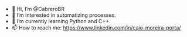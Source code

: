 - 👋 Hi, I’m @CabreroBR
- 👀 I’m interested in automatizing processes.
- 🌱 I’m currently learning Python and C++.
- 📫 How to reach me: https://www.linkedin.com/in/caio-moreira-porta/
